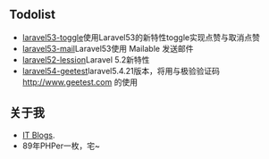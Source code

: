 
## Todolist
- [laravel53-toggle](https://github.com/cqkd6381/laravel53-toggle)使用Laravel53的新特性toggle实现点赞与取消点赞
- [laravel53-mail](https://github.com/cqkd6381/laravel53-mail)Laravel53使用 Mailable 发送邮件 
- [laravel52-lession](https://github.com/cqkd6381/laravel52-lession)Laravel 5.2新特性
- [laravel54-geetest](https://github.com/cqkd6381/laravel54-geetest)laravel5.4.21版本，将用与极验验证码 http://www.geetest.com 的使用

## 关于我
- [IT Blogs](http://www.cqkd6381.com).
- 89年PHPer一枚，宅~






